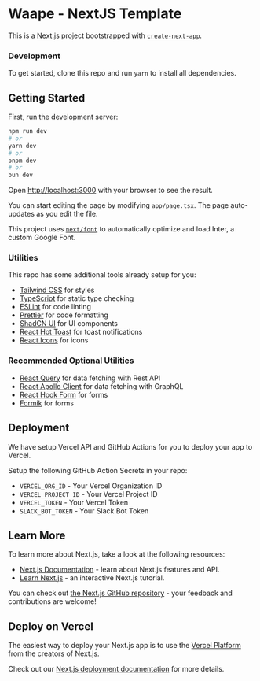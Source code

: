 # Waape - NextJS Template

This is a [Next.js](https://nextjs.org/) project bootstrapped with [`create-next-app`](https://github.com/vercel/next.js/tree/canary/packages/create-next-app).

### Development

To get started, clone this repo and run `yarn` to install all dependencies.

## Getting Started

First, run the development server:

```bash
npm run dev
# or
yarn dev
# or
pnpm dev
# or
bun dev
```

Open [http://localhost:3000](http://localhost:3000) with your browser to see the result.

You can start editing the page by modifying `app/page.tsx`. The page auto-updates as you edit the file.

This project uses [`next/font`](https://nextjs.org/docs/basic-features/font-optimization) to automatically optimize and load Inter, a custom Google Font.

### Utilities

This repo has some additional tools already setup for you:

- [Tailwind CSS](https://tailwindcss.com/) for styles
- [TypeScript](https://www.typescriptlang.org/) for static type checking
- [ESLint](https://eslint.org/) for code linting
- [Prettier](https://prettier.io) for code formatting
- [ShadCN UI](https://shadcn.com/) for UI components
- [React Hot Toast](https://react-hot-toast.com/) for toast notifications
- [React Icons](https://react-icons.github.io/react-icons/) for icons

### Recommended Optional Utilities

- [React Query](https://react-query.tanstack.com/) for data fetching with Rest API
- [React Apollo Client](https://www.apollographql.com/docs/react/) for data fetching with GraphQL
- [React Hook Form](https://react-hook-form.com/) for forms
- [Formik](https://formik.org/) for forms

## Deployment

We have setup Vercel API and GitHub Actions for you to deploy your app to Vercel.

Setup the following GitHub Action Secrets in your repo:

- `VERCEL_ORG_ID` - Your Vercel Organization ID
- `VERCEL_PROJECT_ID` - Your Vercel Project ID
- `VERCEL_TOKEN` - Your Vercel Token
- `SLACK_BOT_TOKEN` - Your Slack Bot Token


## Learn More

To learn more about Next.js, take a look at the following resources:

- [Next.js Documentation](https://nextjs.org/docs) - learn about Next.js features and API.
- [Learn Next.js](https://nextjs.org/learn) - an interactive Next.js tutorial.

You can check out [the Next.js GitHub repository](https://github.com/vercel/next.js/) - your feedback and contributions are welcome!

## Deploy on Vercel

The easiest way to deploy your Next.js app is to use the [Vercel Platform](https://vercel.com/new?utm_medium=default-template&filter=next.js&utm_source=create-next-app&utm_campaign=create-next-app-readme) from the creators of Next.js.

Check out our [Next.js deployment documentation](https://nextjs.org/docs/deployment) for more details.

